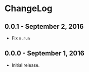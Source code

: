 # ChangeLog

## 0.0.1 - September 2, 2016
* Fix `m.run`

## 0.0.0 - September 1, 2016
* Initial release.
